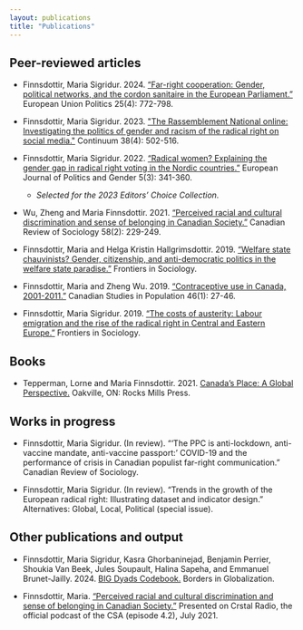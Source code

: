 ```yaml
---
layout: publications
title: "Publications"
---
```

## Peer-reviewed articles

- Finnsdottir, Maria Sigridur. 2024. [“Far-right cooperation: Gender, political networks, and the cordon sanitaire in the European Parliament.”](https://journals.sagepub.com/doi/full/10.1177/14651165241274365) European Union Politics 25(4): 772-798.

- Finnsdottir, Maria Sigridur. 2023. ["The Rassemblement National online: Investigating the politics of gender and racism of the radical right on social media."](https://www.tandfonline.com/doi/abs/10.1080/10304312.2023.2296342) Continuum 38(4): 502-516. 

- Finnsdottir, Maria Sigridur. 2022. [“Radical women? Explaining the gender gap in radical right voting in the Nordic countries.”](https://bristoluniversitypressdigital.com/view/journals/ejpg/5/3/article-p341.xml?rskey=yqeiQx&result=2) European Journal of Politics and Gender 5(3): 341-360. 
    - <i>Selected for the 2023 Editors’ Choice Collection.</i>

- Wu, Zheng and Maria Finnsdottir. 2021. [“Perceived racial and cultural discrimination and sense of belonging in Canadian Society.”](https://onlinelibrary.wiley.com/doi/10.1111/cars.12339) Canadian Review of Sociology 58(2): 229-249. 

- Finnsdottir, Maria and Helga Kristin Hallgrimsdottir. 2019. [“Welfare state chauvinists? Gender, citizenship, and anti-democratic politics in the welfare state paradise.”](https://www.frontiersin.org/articles/10.3389/fsoc.2018.00046/full) Frontiers in Sociology. 

- Finnsdottir, Maria and Zheng Wu. 2019. [“Contraceptive use in Canada, 2001-2011.”](https://link.springer.com/article/10.1007/s42650-019-00003-w) Canadian Studies in Population 46(1): 27-46. 

- Finnsdottir, Maria Sigridur. 2019. [“The costs of austerity: Labour emigration and the rise of the radical right in Central and Eastern Europe.”](https://www.frontiersin.org/articles/10.3389/fsoc.2019.00069/full) Frontiers in Sociology.


## Books

- Tepperman, Lorne and Maria Finnsdottir. 2021. [Canada’s Place: A Global Perspective.](https://rocksmillspress.com/shop/ols/products/canadas-place-a-global-perspective) Oakville, ON: Rocks Mills Press. 

## Works in progress

- Finnsdottir, Maria Sigridur. (In review). “‘The PPC is anti-lockdown, anti-vaccine mandate, anti-vaccine passport:’ COVID-19 and the performance of crisis in Canadian populist far-right communication.” Canadian Review of Sociology.

- Finnsdottir, Maria Sigridur. (In review). “Trends in the growth of the European radical right: Illustrating dataset and indicator design.” Alternatives: Global, Local, Political (special issue). 

## Other publications and output

- Finnsdottir, Maria Sigridur, Kasra Ghorbaninejad, Benjamin Perrier, Shoukia Van Beek, Jules Soupault, Halina Sapeha, and Emmanuel Brunet-Jailly. 2024. [BIG Dyads Codebook.](https://biglobalization.org/wp-content/uploads/2024/12/Borders-in-Globalization-Database-Codebook_2024.pdf) Borders in Globalization.

- Finnsdottir, Maria. [“Perceived racial and cultural discrimination and sense of belonging in Canadian Society.”](https://www.crstalradio.com/podcasts/episode-42) Presented on Crstal Radio, the official podcast of the CSA (episode 4.2), July 2021. 